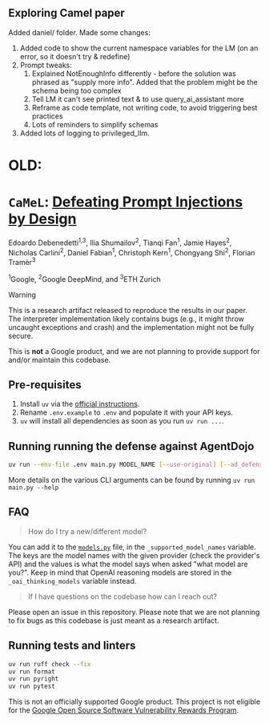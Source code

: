 ## Exploring Camel paper

Added daniel/ folder. Made some changes:

1. Added code to show the current namespace variables for the LM (on an error, so it doesn't try & redefine)
2. Prompt tweaks:
   1. Explained NotEnoughInfo differently - before the solution was phrased as "supply more info". Added that the problem might be the schema being too complex
   2. Tell LM it can't see printed text & to use query_ai_assistant more
   3. Reframe as code template, not writing code, to avoid triggering best practices
   4. Lots of reminders to simplify schemas
3. Added lots of logging to privileged_llm.

# OLD:

# `CaMeL`: [Defeating Prompt Injections by Design](https://arxiv.org/abs/2503.18813)

Edoardo Debenedetti<sup>1,3</sup>, Ilia Shumailov<sup>2</sup>, Tianqi Fan<sup>1</sup>, Jamie Hayes<sup>2</sup>, Nicholas Carlini<sup>2</sup>, Daniel Fabian<sup>1</sup>, Christoph Kern<sup>1</sup>, Chongyang Shi<sup>2</sup>, Florian Tramèr<sup>3</sup>

<sup>1</sup>Google, <sup>2</sup>Google DeepMind, and <sup>3</sup>ETH Zurich

> [!WARNING]
> This is a research artifact released to reproduce the results in our paper. The interpreter implementation likely contains bugs (e.g., it might throw uncaught exceptions and crash) and the implementation might not be fully secure.
>
> This is **not** a Google product, and we are not planning to provide support for and/or maintain this codebase.

## Pre-requisites

1. Install `uv` via the [official instructions](https://docs.astral.sh/uv/getting-started/installation/).
2. Rename `.env.example` to `.env` and populate it with your API keys.
3. `uv` will install all dependencies as soon as you run `uv run ...`.

## Running running the defense against AgentDojo

```bash
uv run --env-file .env main.py MODEL_NAME [--use-original] [--ad_defense] [--reasoning-effort] [--thinking_budget_tokens] [--run-attack] [--replay-with-policies] [--eval_mode]
```

More details on the various CLI arguments can be found by running `uv run main.py --help`

## FAQ

> How do I try a new/different model?

You can add it to the [`models.py`](src/camel/models.py) file, in the `_supported_model_names` variable. The keys are the model names with the given provider (check the provider's API) and the values is what the model says when asked "what model are you?". Keep in mind that OpenAI reasoning models are stored in the `_oai_thinking_models` variable instead.

> If I have questions on the codebase how can I reach out?

Please open an issue in this repository. Please note that we are not planning to fix bugs as this codebase is just meant as a research artifact.

## Running tests and linters

```bash
uv run ruff check --fix
uv run format
uv run pyright
uv run pytest
```

This is not an officially supported Google product. This project is not
eligible for the [Google Open Source Software Vulnerability Rewards
Program](https://bughunters.google.com/open-source-security).
